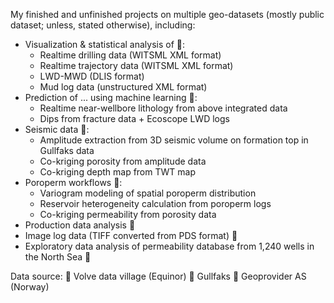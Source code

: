 My finished and unfinished projects on multiple geo-datasets (mostly public dataset; unless, stated otherwise), including:

* Visualization & statistical analysis of 🍏:
    * Realtime drilling data (WITSML XML format)
    * Realtime trajectory data (WITSML XML format)
    * LWD-MWD (DLIS format)
    * Mud log data (unstructured XML format)
* Prediction of ... using machine learning 🍏:
    * Realtime near-wellbore lithology from above integrated data
    * Dips from fracture data + Ecoscope LWD logs
* Seismic data 🍊:
   * Amplitude extraction from 3D seismic volume on formation top in Gullfaks data
   * Co-kriging porosity from amplitude data
   * Co-kriging depth map from TWT map
* Poroperm workflows 🍊:
   *  Variogram modeling of spatial poroperm distribution
   *  Reservoir heterogeneity calculation from poroperm logs
   *  Co-kriging permeability from porosity data
* Production data analysis 🍏
* Image log data (TIFF converted from PDS format) 🍏
* Exploratory data analysis of permeability database from 1,240 wells in the North Sea 🍇  

Data source:
🍏 Volve data village (Equinor)
🍊 Gullfaks
🍇 Geoprovider AS (Norway)
